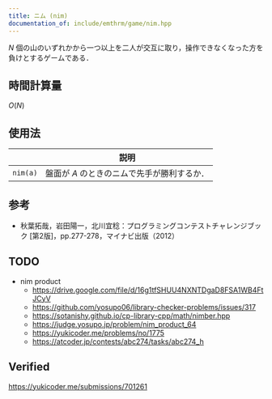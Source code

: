 ```yaml
---
title: ニム (nim)
documentation_of: include/emthrm/game/nim.hpp
---
```


$N$ 個の山のいずれかから一つ以上を二人が交互に取り，操作できなくなった方を負けとするゲームである．


## 時間計算量

$O(N)$


## 使用法

||説明|
|:--:|:--:|
|`nim(a)`|盤面が $A$ のときのニムで先手が勝利するか．|


## 参考

- 秋葉拓哉，岩田陽一，北川宜稔：プログラミングコンテストチャレンジブック \[第2版\]，pp.277-278，マイナビ出版（2012）


## TODO

- nim product
  - https://drive.google.com/file/d/16g1tfSHUU4NXNTDgaD8FSA1WB4FtJCyV
  - https://github.com/yosupo06/library-checker-problems/issues/317
  - https://sotanishy.github.io/cp-library-cpp/math/nimber.hpp
  - https://judge.yosupo.jp/problem/nim_product_64
  - https://yukicoder.me/problems/no/1775
  - https://atcoder.jp/contests/abc274/tasks/abc274_h


## Verified

https://yukicoder.me/submissions/701261
